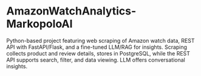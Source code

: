 # AmazonWatchAnalytics-MarkopoloAI
Python-based project featuring web scraping of Amazon watch data, REST API with FastAPI/Flask, and a fine-tuned LLM/RAG for insights. Scraping collects product and review details, stores in PostgreSQL, while the REST API supports search, filter, and data viewing. LLM offers conversational insights.
